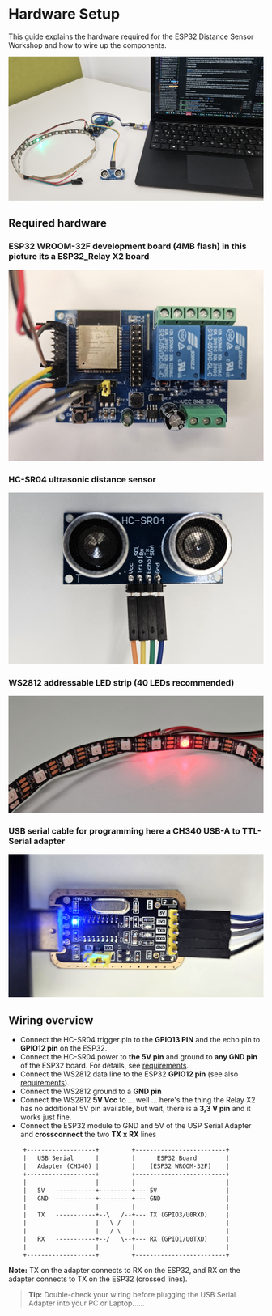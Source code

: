# Hardware Setup

This guide explains the hardware required for the ESP32 Distance Sensor Workshop and how to wire up the components.

![Setup](../assets/images/setup.jpg)

## Required hardware

### ESP32 WROOM-32F development board (4MB flash) in this picture its a ESP32_Relay X2 board

![ESP32](../assets/images/ESP32_Relais_X2.jpg)

### HC-SR04 ultrasonic distance sensor

![HC-SR04](../assets/images/UltrasonicSensor.jpg)

### WS2812 addressable LED strip (40 LEDs recommended)

![LED Strip](../assets/images/WS2812Stripe.jpg)

### USB serial cable for programming here a CH340 USB-A to TTL-Serial adapter

![USB Serial Adapter](../assets/images/USB%20Serial.jpg)

## Wiring overview
- Connect the HC-SR04 trigger pin to the **GPIO13 PIN** and the echo pin to **GPIO12 pin** on the ESP32. 
- Connect the HC-SR04 power to **the 5V pin** and ground to **any GND pin** of the ESP32 board. For details, see [requirements](../requirements/distance-sensor-requirements.md).
- Connect the WS2812 data line to the ESP32 **GPIO12 pin** (see also [requirements](../requirements/led-controller-requirements.md)).
- Connect the WS2812 ground to a **GND pin**
- Connect the WS2812 **5V Vcc** to ... well ... here's the thing the Relay X2 has no additional 5V pin available, but wait, there is a **3,3 V pin** and it works just fine.
- Connect the ESP32 module to GND and 5V of the USP Serial Adapter and **crossconnect** the two **TX x RX** lines
```
    +-------------------+         +-------------------------+
    |   USB Serial      |         |      ESP32 Board        |
    |   Adapter (CH340) |         |    (ESP32 WROOM-32F)    |
    +-------------------+         +-------------------------+
    |                   |         |                         |
    |   5V   -----------+---------+--- 5V                   |
    |   GND  -----------+---------+--- GND                  |
    |                   |         |                         |
    |   TX   -----------+--\   /--+--- TX (GPIO3/U0RXD)     |
    |                   |   \ /   |                         |
    |                   |   / \   |                         |
    |   RX   -----------+--/   \--+--- RX (GPIO1/U0TXD)     |
    |                   |         |                         |
    +-------------------+         +-------------------------+
```
**Note:** TX on the adapter connects to RX on the ESP32, and RX on the adapter connects to TX on the ESP32 (crossed lines).

> **Tip:** Double-check your wiring before plugging the USB Serial Adapter into your PC or Laptop......
